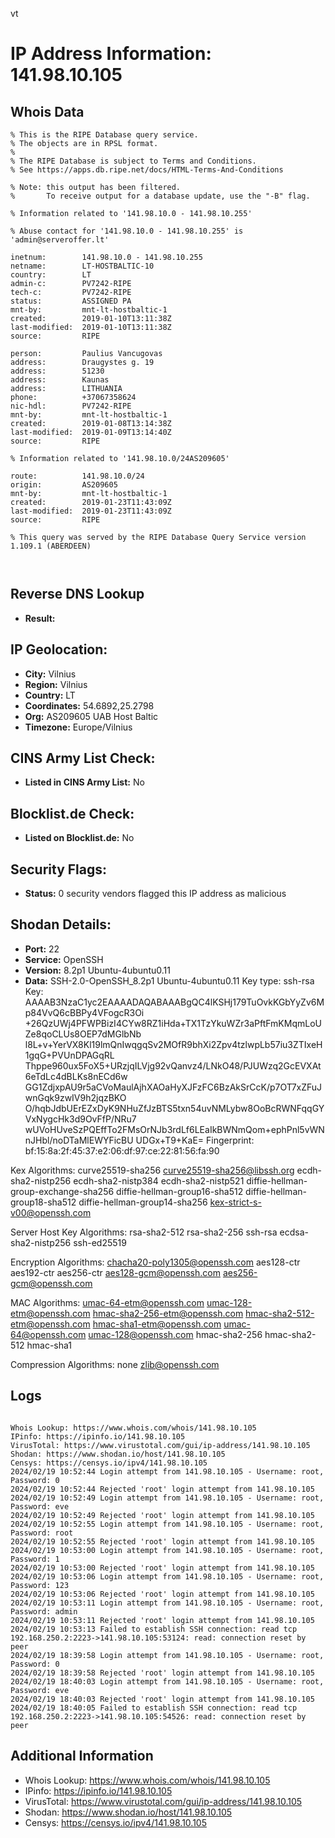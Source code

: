 vt
# IP Address Information: 141.98.10.105

## Whois Data
```
% This is the RIPE Database query service.
% The objects are in RPSL format.
%
% The RIPE Database is subject to Terms and Conditions.
% See https://apps.db.ripe.net/docs/HTML-Terms-And-Conditions

% Note: this output has been filtered.
%       To receive output for a database update, use the "-B" flag.

% Information related to '141.98.10.0 - 141.98.10.255'

% Abuse contact for '141.98.10.0 - 141.98.10.255' is 'admin@serveroffer.lt'

inetnum:        141.98.10.0 - 141.98.10.255
netname:        LT-HOSTBALTIC-10
country:        LT
admin-c:        PV7242-RIPE
tech-c:         PV7242-RIPE
status:         ASSIGNED PA
mnt-by:         mnt-lt-hostbaltic-1
created:        2019-01-10T13:11:38Z
last-modified:  2019-01-10T13:11:38Z
source:         RIPE

person:         Paulius Vancugovas
address:        Draugystes g. 19
address:        51230
address:        Kaunas
address:        LITHUANIA
phone:          +37067358624
nic-hdl:        PV7242-RIPE
mnt-by:         mnt-lt-hostbaltic-1
created:        2019-01-08T13:14:38Z
last-modified:  2019-01-09T13:14:40Z
source:         RIPE

% Information related to '141.98.10.0/24AS209605'

route:          141.98.10.0/24
origin:         AS209605
mnt-by:         mnt-lt-hostbaltic-1
created:        2019-01-23T11:43:09Z
last-modified:  2019-01-23T11:43:09Z
source:         RIPE

% This query was served by the RIPE Database Query Service version 1.109.1 (ABERDEEN)



```
## Reverse DNS Lookup
- **Result:** 

## IP Geolocation:
- **City:** Vilnius
- **Region:** Vilnius
- **Country:** LT
- **Coordinates:** 54.6892,25.2798
- **Org:** AS209605 UAB Host Baltic
- **Timezone:** Europe/Vilnius

## CINS Army List Check:
- **Listed in CINS Army List:** 
No

## Blocklist.de Check:
- **Listed on Blocklist.de:** 
No

## Security Flags:
- **Status:** 0 security vendors flagged this IP address as malicious

## Shodan Details:
- **Port:** 22
- **Service:** OpenSSH
- **Version:** 8.2p1 Ubuntu-4ubuntu0.11
- **Data:** SSH-2.0-OpenSSH_8.2p1 Ubuntu-4ubuntu0.11
Key type: ssh-rsa
Key: AAAAB3NzaC1yc2EAAAADAQABAAABgQC4lKSHj179TuOvkKGbYyZv6Mp84VvQ6cBBPy4VFogcR3Oi
+26QzUWj4PFWPBizI4CYw8RZ1iHda+TX1TzYkuWZr3aPftFmKMqmLoUZe8qoCLUs8OEP7dMGlbNb
l8L+v+YerVX8Kl19lmQnIwqgqSv2MOfR9bhXi2Zpv4tzlwpLb57iu3ZTIxeH1gqG+PVUnDPAGqRL
Thppe960ux5FoX5+URzjqILVjg92vQanvz4/LNkO48/PJUWzq2GcEVXAt6eTdLc4dBLKs8nECd6w
GG1ZdjxpAU9r5aCVoMaulAjhXAOaHyXJFzFC6BzAkSrCcK/p7OT7xZFuJwnGqk9zwIV9h2jqzBKO
O/hqbJdbUErEZxDyK9NHuZfJzBTS5txn54uvNMLybw8OoBcRWNFqqGYVxNygcHk3d9OvFfP/NRu7
wUVoHUveSzPQEffTo2FMsOrNJb3rdLf6LEaIkBWNmQom+ephPnl5vWNnJHbl/noDTaMlEWYFicBU
UDGx+T9+KaE=
Fingerprint: bf:15:8a:2f:45:37:e2:06:df:97:ce:22:81:56:fa:90

Kex Algorithms:
	curve25519-sha256
	curve25519-sha256@libssh.org
	ecdh-sha2-nistp256
	ecdh-sha2-nistp384
	ecdh-sha2-nistp521
	diffie-hellman-group-exchange-sha256
	diffie-hellman-group16-sha512
	diffie-hellman-group18-sha512
	diffie-hellman-group14-sha256
	kex-strict-s-v00@openssh.com

Server Host Key Algorithms:
	rsa-sha2-512
	rsa-sha2-256
	ssh-rsa
	ecdsa-sha2-nistp256
	ssh-ed25519

Encryption Algorithms:
	chacha20-poly1305@openssh.com
	aes128-ctr
	aes192-ctr
	aes256-ctr
	aes128-gcm@openssh.com
	aes256-gcm@openssh.com

MAC Algorithms:
	umac-64-etm@openssh.com
	umac-128-etm@openssh.com
	hmac-sha2-256-etm@openssh.com
	hmac-sha2-512-etm@openssh.com
	hmac-sha1-etm@openssh.com
	umac-64@openssh.com
	umac-128@openssh.com
	hmac-sha2-256
	hmac-sha2-512
	hmac-sha1

Compression Algorithms:
	none
	zlib@openssh.com


## Logs
```

Whois Lookup: https://www.whois.com/whois/141.98.10.105
IPinfo: https://ipinfo.io/141.98.10.105
VirusTotal: https://www.virustotal.com/gui/ip-address/141.98.10.105
Shodan: https://www.shodan.io/host/141.98.10.105
Censys: https://censys.io/ipv4/141.98.10.105
2024/02/19 10:52:44 Login attempt from 141.98.10.105 - Username: root, Password: 0
2024/02/19 10:52:44 Rejected 'root' login attempt from 141.98.10.105
2024/02/19 10:52:49 Login attempt from 141.98.10.105 - Username: root, Password: eve
2024/02/19 10:52:49 Rejected 'root' login attempt from 141.98.10.105
2024/02/19 10:52:55 Login attempt from 141.98.10.105 - Username: root, Password: root
2024/02/19 10:52:55 Rejected 'root' login attempt from 141.98.10.105
2024/02/19 10:53:00 Login attempt from 141.98.10.105 - Username: root, Password: 1
2024/02/19 10:53:00 Rejected 'root' login attempt from 141.98.10.105
2024/02/19 10:53:06 Login attempt from 141.98.10.105 - Username: root, Password: 123
2024/02/19 10:53:06 Rejected 'root' login attempt from 141.98.10.105
2024/02/19 10:53:11 Login attempt from 141.98.10.105 - Username: root, Password: admin
2024/02/19 10:53:11 Rejected 'root' login attempt from 141.98.10.105
2024/02/19 10:53:13 Failed to establish SSH connection: read tcp 192.168.250.2:2223->141.98.10.105:53124: read: connection reset by peer
2024/02/19 18:39:58 Login attempt from 141.98.10.105 - Username: root, Password: 0
2024/02/19 18:39:58 Rejected 'root' login attempt from 141.98.10.105
2024/02/19 18:40:03 Login attempt from 141.98.10.105 - Username: root, Password: eve
2024/02/19 18:40:03 Rejected 'root' login attempt from 141.98.10.105
2024/02/19 18:40:05 Failed to establish SSH connection: read tcp 192.168.250.2:2223->141.98.10.105:54526: read: connection reset by peer

```
## Additional Information
- Whois Lookup: https://www.whois.com/whois/141.98.10.105
- IPinfo: https://ipinfo.io/141.98.10.105
- VirusTotal: https://www.virustotal.com/gui/ip-address/141.98.10.105
- Shodan: https://www.shodan.io/host/141.98.10.105
- Censys: https://censys.io/ipv4/141.98.10.105

